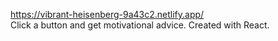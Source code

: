 https://vibrant-heisenberg-9a43c2.netlify.app/ <br>
Click a button and get motivational advice. Created with React.
